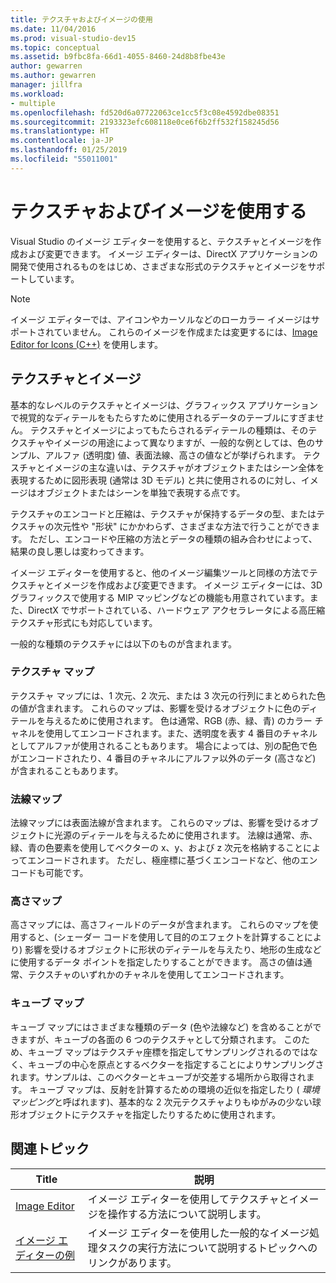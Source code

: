 ```yaml
---
title: テクスチャおよびイメージの使用
ms.date: 11/04/2016
ms.prod: visual-studio-dev15
ms.topic: conceptual
ms.assetid: b9fbc8fa-66d1-4055-8460-24d8b8fbe43e
author: gewarren
ms.author: gewarren
manager: jillfra
ms.workload:
- multiple
ms.openlocfilehash: fd520d6a07722063ce1cc5f3c08e4592dbe08351
ms.sourcegitcommit: 2193323efc608118e0ce6f6b2ff532f158245d56
ms.translationtype: HT
ms.contentlocale: ja-JP
ms.lasthandoff: 01/25/2019
ms.locfileid: "55011001"
---
```

# <a name="work-with-textures-and-images"></a>テクスチャおよびイメージを使用する

Visual Studio のイメージ エディターを使用すると、テクスチャとイメージを作成および変更できます。 イメージ エディターは、DirectX アプリケーションの開発で使用されるものをはじめ、さまざまな形式のテクスチャとイメージをサポートしています。

> [!NOTE]
> イメージ エディターでは、アイコンやカーソルなどのローカラー イメージはサポートされていません。 これらのイメージを作成または変更するには、[Image Editor for Icons (C++)](/cpp/windows/image-editor-for-icons) を使用します。

## <a name="textures-and-images"></a>テクスチャとイメージ

基本的なレベルのテクスチャとイメージは、グラフィックス アプリケーションで視覚的なディテールをもたらすために使用されるデータのテーブルにすぎません。 テクスチャとイメージによってもたらされるディテールの種類は、そのテクスチャやイメージの用途によって異なりますが、一般的な例としては、色のサンプル、アルファ (透明度) 値、表面法線、高さの値などが挙げられます。 テクスチャとイメージの主な違いは、テクスチャがオブジェクトまたはシーン全体を表現するために図形表現 (通常は 3D モデル) と共に使用されるのに対し、イメージはオブジェクトまたはシーンを単独で表現する点です。

テクスチャのエンコードと圧縮は、テクスチャが保持するデータの型、またはテクスチャの次元性や "形状" にかかわらず、さまざまな方法で行うことができます。 ただし、エンコードや圧縮の方法とデータの種類の組み合わせによって、結果の良し悪しは変わってきます。

イメージ エディターを使用すると、他のイメージ編集ツールと同様の方法でテクスチャとイメージを作成および変更できます。 イメージ エディターには、3D グラフィックスで使用する MIP マッピングなどの機能も用意されています。また、DirectX でサポートされている、ハードウェア アクセラレータによる高圧縮テクスチャ形式にも対応しています。

一般的な種類のテクスチャには以下のものが含まれます。

### <a name="texture-maps"></a>テクスチャ マップ

テクスチャ マップには、1 次元、2 次元、または 3 次元の行列にまとめられた色の値が含まれます。 これらのマップは、影響を受けるオブジェクトに色のディテールを与えるために使用されます。 色は通常、RGB (赤、緑、青) のカラー チャネルを使用してエンコードされます。また、透明度を表す 4 番目のチャネルとしてアルファが使用されることもあります。 場合によっては、別の配色で色がエンコードされたり、4 番目のチャネルにアルファ以外のデータ (高さなど) が含まれることもあります。

### <a name="normal-maps"></a>法線マップ

法線マップには表面法線が含まれます。 これらのマップは、影響を受けるオブジェクトに光源のディテールを与えるために使用されます。 法線は通常、赤、緑、青の色要素を使用してベクターの x、y、および z 次元を格納することによってエンコードされます。 ただし、極座標に基づくエンコードなど、他のエンコードも可能です。

### <a name="height-maps"></a>高さマップ

高さマップには、高さフィールドのデータが含まれます。 これらのマップを使用すると、(シェーダー コードを使用して目的のエフェクトを計算することにより) 影響を受けるオブジェクトに形状のディテールを与えたり、地形の生成などに使用するデータ ポイントを指定したりすることができます。 高さの値は通常、テクスチャのいずれかのチャネルを使用してエンコードされます。

### <a name="cube-maps"></a>キューブ マップ

キューブ マップにはさまざまな種類のデータ (色や法線など) を含めることができますが、キューブの各面の 6 つのテクスチャとして分類されます。 このため、キューブ マップはテクスチャ座標を指定してサンプリングされるのではなく、キューブの中心を原点とするベクターを指定することによりサンプリングされます。サンプルは、このベクターとキューブが交差する場所から取得されます。 キューブ マップは、反射を計算するための環境の近似を指定したり ( *環境マッピング*と呼ばれます)、基本的な 2 次元テクスチャよりもゆがみの少ない球形オブジェクトにテクスチャを指定したりするために使用されます。

## <a name="related-topics"></a>関連トピック

|Title|説明|
|-----------|-----------------|
|[Image Editor](../designers/image-editor.md)|イメージ エディターを使用してテクスチャとイメージを操作する方法について説明します。|
|[イメージ エディターの例](../designers/image-editor-examples.md)|イメージ エディターを使用した一般的なイメージ処理タスクの実行方法について説明するトピックへのリンクがあります。|